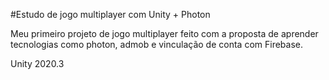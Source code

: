 #Estudo de jogo multiplayer com Unity + Photon

Meu primeiro projeto de jogo multiplayer feito com a proposta de aprender tecnologias como photon, admob e vinculação de conta com Firebase.

Unity 2020.3
